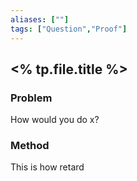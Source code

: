 ```yaml
---
aliases: [""]
tags: ["Question","Proof"]
---
```


## <% tp.file.title %>
### Problem
How would you do x?

### Method
This is how retard